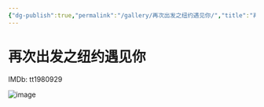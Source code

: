 ```yaml
---
{"dg-publish":true,"permalink":"/gallery/再次出发之纽约遇见你/","title":"再次出发之纽约遇见你","created":"2025-05-29T16:49:05.446+08:00"}
---
```



# 再次出发之纽约遇见你

IMDb: tt1980929

![image](https://img3.doubanio.com/view/photo/s_ratio_poster/public/p2250287733.webp)
